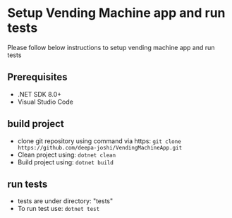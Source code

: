 # Setup Vending Machine app and run tests
Please follow below instructions to setup vending machine app and run tests

## Prerequisites
- .NET SDK 8.0+
- Visual Studio Code

## build project
- clone git repository using command via https: `git clone https://github.com/deepa-joshi/VendingMachineApp.git`
- Clean project using: `dotnet clean`
- Build project using: `dotnet build`

## run tests
- tests are under directory: "tests"
- To run test use: `dotnet test`
